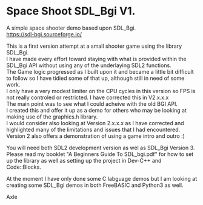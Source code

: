 # Space Shoot SDL_Bgi V1.

A simple space shooter demo based upon SDL_Bgi.  
https://sdl-bgi.sourceforge.io/  

This is a first version attempt at a small shooter game using the library SDL_Bgi.  
I have made every effort toward staying with what is provided within the SDL_Bgi API without using any of the underlaying SDL2 functions.  
The Game logic progressed as I built upon it and became a little bit difficult to follow so I have tidied some of that up, although still in need of some work.  
I only have a very modest limiter on the CPU cycles in this version so FPS is not really controled or restricted. I have corrected this in V2.x.x.x  
The main point was to see what I could acheive with the old BGI API.  
I created this and offer it up as a demo for others who may be looking at making use of the graphics.h library.  
I would consider also looking at Version 2.x.x.x as I have corrected and highlighted many of the limitations and issues that I had encountered.  
Version 2 also offers a demonstration of using a game intro and outro :)  

You will need both SDL2 development version as wel as SDL_Bgi Version 3.  
Please read my booklet "A Beginners Guide To SDL_bgi.pdf" for how to set up the library as well as setting up the project in Dev-C++ and Code::Blocks.

At the moment I have only done some C labguage demos but I am looking at creating some SDL_Bgi demos in both FreeBASIC and Python3 as well.

Axle
